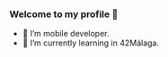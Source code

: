 ### Welcome to my profile 🏅

- 📱  I’m mobile developer.
- 🌱 I’m currently learning in 42Málaga.
  
<!--
**AntonioJesusRM/AntonioJesusRM** is a ✨ _special_ ✨ repository because its `README.md` (this file) appears on your GitHub profile.

Here are some ideas to get you started:
.
- 🔭 I’m currently working on ...
- 👯 I’m looking to collaborate on ...
- 🤔 I’m looking for help with ...
- 💬 Ask me about ...
- 📫 How to reach me: ...
- 😄 Pronouns: ...
- ⚡ Fun fact: ...
-->
